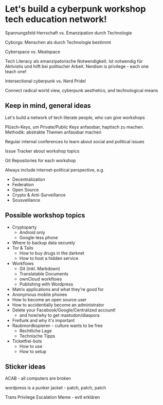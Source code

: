 # Let's build a cyberpunk workshop tech education network!

Spannungsfeld Herrschaft vs. Emanzipation durch Technologie

Cyborgs: Menschen als durch Technologie bestimmt

Cyberspace vs. Meatspace

Tech Literacy als emanzipatorische Notwendigkeit.
Ist notwendig für Aktivistis und hilft bei politischer Arbeit.
Nerdism is privilege - each one teach one!

Intersectional cyberpunk vs. Nerd Pride!

Connect radical world view, cyberpunk aesthetics, and technological means

## Keep in mind, general ideas

Let's build a network of tech literate people, who can give workshops

Plüsch-Keys, um Private/Public Keys anfassbar, haptisch zu machen.
Methodik: abstrakte Themen anfassbar machen

Regular internal conferences to learn about social and political issues

Issue Tracker about workshop topics

Git Repositories for each workshop

Always include internet-political perspective, e.g.
* Decentralization
* Federation
* Open Source
* Crypto & Anti-Surveillance
* Sousveillance

## Possible workshop topics

* Cryptoparty
  * Android only
  * Google-less phone
* Where to backup data securely
* Tor & Tails
  * How to buy drugs in the darknet
  * How to host a hidden service
* Workflows 
  * Git (inkl. Markdown)
  * Translatable Documents
  * ownCloud workflows
  * Publishing with Wordpress
* Matrix applications and what they're good for
* Anonymous mobile phones
* How to become an open source user
* How to accidentially become an administrator
* Delete your Facebook/Google/Centralized account!
  * and how/why to get mastodon/diaspora
* Freifunk and why it's important
* Raubmordkopieren - culture wants to be free
  * Rechtliche Lage
  * Technische Tipps
* Ticketfrei-bots
  * How to use
  * How to setup

## Sticker ideas

ACAB - all computers are broken

wordpress is a punker jacket - patch, patch, patch

Trans Privilege Escalation Meme - evtl erklären

